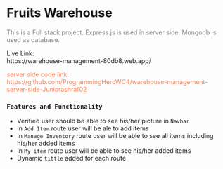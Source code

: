 <h1>Fruits Warehouse</h1>

<p style="color: gray">This is a Full stack project. Express.js is used in server side. Mongodb is used as database.</p>

<p>Live Link: <br/> https://warehouse-management-80db8.web.app/</p>

<p style="color: coral">server side code link: <br/> https://github.com/ProgrammingHeroWC4/warehouse-management-server-side-Juniorashraf02</p>

### `Features and Functionality`
* Verified user should be able to see his/her picture in `Navbar`
* In `Add Item` route user will be ale to add items
* In `Manage Inventory` route user will be able to see all items including his/her added items
* In `My item` route user will be able to see his/her added items
* Dynamic `tittle` added for each route